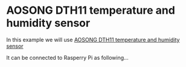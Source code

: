 # AOSONG DTH11 temperature and humidity sensor #

In this example we will use
[AOSONG DTH11 temperature and humidity sensor](http://www.aliexpress.com/item/NEW-DTH11-humidity-sensor-The-probe-digital-output/32245696641.html)

It can be connected to Rasperry Pi as following...